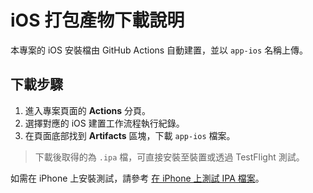 # iOS 打包產物下載說明

本專案的 iOS 安裝檔由 GitHub Actions 自動建置，並以 `app-ios` 名稱上傳。

## 下載步驟
1. 進入專案頁面的 **Actions** 分頁。
2. 選擇對應的 iOS 建置工作流程執行紀錄。
3. 在頁面底部找到 **Artifacts** 區塊，下載 `app-ios` 檔案。

> 下載後取得的為 `.ipa` 檔，可直接安裝至裝置或透過 TestFlight 測試。

如需在 iPhone 上安裝測試，請參考 [在 iPhone 上測試 IPA 檔案](./ios-ipa-test.md)。
